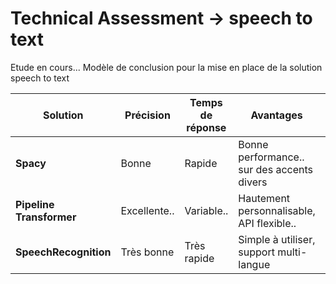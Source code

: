# Technical Assessment -> speech to text

Etude en cours...
Modèle de conclusion pour la mise en place de la solution speech to text

| **Solution**             | **Précision** | **Temps de réponse** | **Avantages**                              | **Inconvénients**             |
| ------------------------ | ------------- | -------------------- | ------------------------------------------ | ----------------------------- |
| **Spacy**                | Bonne         | Rapide               | Bonne performance.. sur des accents divers | Complexe à configurer...      |
| **Pipeline Transformer** | Excellente..  | Variable..           | Hautement personnalisable, API flexible..  | Plus gourmand en ressources.. |
| **SpeechRecognition**    | Très bonne    | Très rapide          | Simple à utiliser, support multi-langue    | dépend de Google..            |
